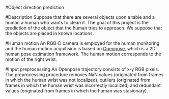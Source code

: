 #Object direction prediction

#Description
Suppose that there are several objects upon a table and a human a human who wants
to clean it. The goal of this project is the prediction of the object that the human tries
to approach. We suppose that the objects are placed in known locations.

#Human motion
An RGB-D camera is employed for the human monitoring and the human motion acquitision is based on 
[Openpose](https://github.com/CMU-Perceptual-Computing-Lab/openpose), which is a 2D human pose estimation
framework. The human motion corresponds to the motion of the right wrist.

#Input preprocessing
An Openpose trajectory consists of x-y RGB pixels. The preprocessing procedure removes NaN values
(originated from frames in which the human wrist was not localized), outliers (originated from frames in which
the human wrist was incorrectly localized) and redundant values (originated from frames in which the human was
stasionary).